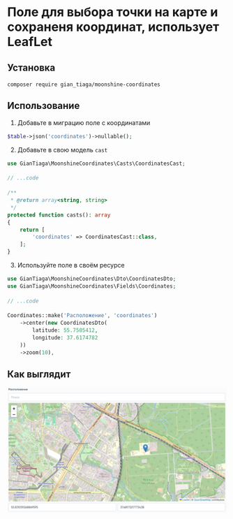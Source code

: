 # Поле для выбора точки на карте и сохраненя координат, использует LeafLet

## Установка
```shell
composer require gian_tiaga/moonshine-coordinates
```

## Использование

1) Добавьте в миграцию поле с координатами 
```php
$table->json('coordinates')->nullable();
```
2) Добавьте в свою модель `cast`
```php
use GianTiaga\MoonshineCoordinates\Casts\CoordinatesCast;

// ...code

/**
 * @return array<string, string>
 */
protected function casts(): array
{
    return [
        'coordinates' => CoordinatesCast::class,
    ];
}
```
3) Используйте поле в своём ресурсе
```php
use GianTiaga\MoonshineCoordinates\Dto\CoordinatesDto;
use GianTiaga\MoonshineCoordinates\Fields\Coordinates;

// ...code

Coordinates::make('Расположение', 'coordinates')
    ->center(new CoordinatesDto(
        latitude: 55.7505412, 
        longitude: 37.6174782
    ))
    ->zoom(10), 
```
## Как выглядит
![demo](demo/demo.webp)
